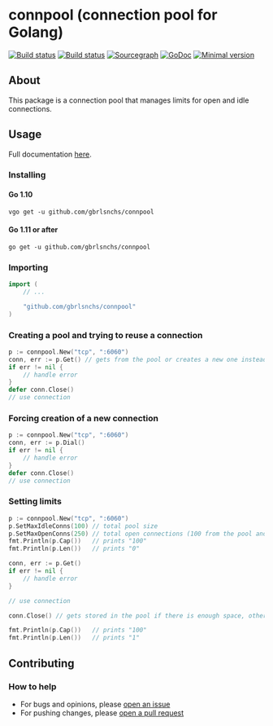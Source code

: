 # connpool (connection pool for Golang)

[![Build status](https://travis-ci.org/gbrlsnchs/connpool.svg?branch=master)](https://travis-ci.org/gbrlsnchs/connpool)
[![Build status](https://ci.appveyor.com/api/projects/status/9lpy785hty5snjri/branch/master?svg=true)](https://ci.appveyor.com/project/gbrlsnchs/connpool/branch/master)
[![Sourcegraph](https://sourcegraph.com/github.com/gbrlsnchs/connpool/-/badge.svg)](https://sourcegraph.com/github.com/gbrlsnchs/connpool?badge)
[![GoDoc](https://godoc.org/github.com/gbrlsnchs/connpool?status.svg)](https://godoc.org/github.com/gbrlsnchs/connpool)
[![Minimal version](https://img.shields.io/badge/minimal%20version-go1.10%2B-5272b4.svg)](https://golang.org/doc/go1.10)

## About
This package is a connection pool that manages limits for open and idle connections.

## Usage
Full documentation [here](https://godoc.org/github.com/gbrlsnchs/connpool).

### Installing
#### Go 1.10
`vgo get -u github.com/gbrlsnchs/connpool`
#### Go 1.11 or after
`go get -u github.com/gbrlsnchs/connpool`

### Importing
```go
import (
	// ...

	"github.com/gbrlsnchs/connpool"
)
```

### Creating a pool and trying to reuse a connection
```go
p := connpool.New("tcp", ":6060")
conn, err := p.Get() // gets from the pool or creates a new one instead
if err != nil {
	// handle error
}
defer conn.Close()
// use connection
```

### Forcing creation of a new connection
```go
p := connpool.New("tcp", ":6060")
conn, err := p.Dial()
if err != nil {
	// handle error
}
defer conn.Close()
// use connection
```

### Setting limits
```go
p := connpool.New("tcp", ":6060")
p.SetMaxIdleConns(100) // total pool size
p.SetMaxOpenConns(250) // total open connections (100 from the pool and 150 temporary ones)
fmt.Println(p.Cap())   // prints "100"
fmt.Println(p.Len())   // prints "0"

conn, err := p.Get()
if err != nil {
	// handle error
}

// use connection

conn.Close() // gets stored in the pool if there is enough space, otherwise truly closes the connection

fmt.Println(p.Cap())   // prints "100"
fmt.Println(p.Len())   // prints "1"
```

## Contributing
### How to help
- For bugs and opinions, please [open an issue](https://github.com/gbrlsnchs/connpool/issues/new)
- For pushing changes, please [open a pull request](https://github.com/gbrlsnchs/connpool/compare)
